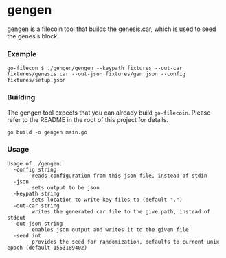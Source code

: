 # gengen

gengen is a filecoin tool that builds the genesis.car, which is used to seed the
genesis block.

### Example

```
go-filecon $ ./gengen/gengen --keypath fixtures --out-car fixtures/genesis.car --out-json fixtures/gen.json --config fixtures/setup.json
```

### Building

The gengen tool expects that you can already build `go-filecoin`. Please refer
to the README in the root of this project for details.

```
go build -o gengen main.go
```

### Usage

```
Usage of ./gengen:
  -config string
    	reads configuration from this json file, instead of stdin
  -json
    	sets output to be json
  -keypath string
    	sets location to write key files to (default ".")
  -out-car string
    	writes the generated car file to the give path, instead of stdout
  -out-json string
    	enables json output and writes it to the given file
  -seed int
    	provides the seed for randomization, defaults to current unix epoch (default 1553189402)
```
